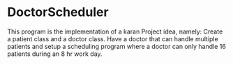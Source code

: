 # DoctorScheduler
This program is the implementation of a karan Project idea, namely: Create a patient class and a doctor class. Have a doctor that can handle multiple patients and setup a scheduling program where a doctor can only handle 16 patients during an 8 hr work day.
